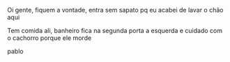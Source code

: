 Oi gente, fiquem a vontade, entra sem sapato pq eu acabei de lavar o chão aqui

Tem comida ali, banheiro fica na segunda porta a esquerda e cuidado com o cachorro porque ele morde

pablo
